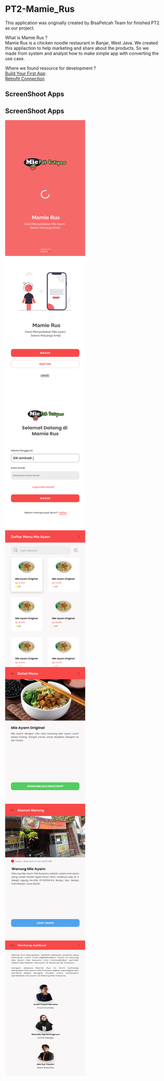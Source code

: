 # PT2-Mamie_Rus
This application was originally created by BisaPetcah Team for finished PT2 as our project.

What is Mamie Rus ?<br />
Mamie Rus is a chicken noodle restaurant in Banjar, West Java. We created this appliaction to help marketing and share about the products. So we made from system and analyst how to make simple app with converting the use case.

Where we found resource for development ?<br />
<a href="https://developer.android.com/training/basics/firstapp" target="_FirstBuildApp">Build Your First App</a>
<br />
<a href="https://square.github.io/retrofit/" target="_RetrofitBuilder">Retrofit Connection</a>

<h2>ScreenShoot Apps</h2>
<h2>ScreenShoot Apps</h2>
<div align="left">
   <img 
        height="440"
        width="260" 
        src="/screenshoot/splash_screen.png" 
        style="max-width: 100%;"
        >
   <img 
        height="440"
        width="260" 
        src="/screenshoot/portal_screen.png" 
        style="max-width: 100%;"
        >
   <img 
        height="440"
        width="260" 
        src="/screenshoot/login.png" 
        style="max-width: 100%;"
        >
   <img 
        height="440"
        width="260" 
        src="/screenshoot/home.png" 
        style="max-width: 100%;"
        >
   <img 
        height="440"
        width="260" 
        src="/screenshoot/detail_menu.png" 
        style="max-width: 100%;"
        >
   <img 
        height="440"
        width="260" 
        src="/screenshoot/alamat_warung.png" 
        style="max-width: 100%;"
        >
   <img 
        height="440"
        width="260" 
        src="/screenshoot/about_app.png" 
        style="max-width: 100%;"
        >
</div>
